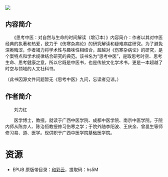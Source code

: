 ![](http://img3m0.ddimg.cn/41/12/9200210-2_u_3.jpg)

## 内容简介

　　《思考中医：对自然与生命的时间解读（增订本）》内容简介：作者以其对中医经典的执著和热爱，致力于《伤寒杂病论》的研究解读和疑难病症研究。为了避免深奥晦涩，作者竭力将学术性与趣味性相结合，超越对《伤寒杂病论》的研究，是个案特点和学术规律结合研究的典范。该书名为“思考中医”，是取思考时空、思考生命、思考健康之意，所以它既是中医书，也是传统文化学术书，更是一本超越了时空与领域的人文社科书。

（此书因源文件问题暂无《思考中医》九问，忘读者见谅。）

## 作者简介

　　刘力红

　　医学博士，教授。就读于广西中医学院、成都中医学院、南京中医学院。于院内师从陈亦人、陈治恒教授修习伤寒之学；于院外随李阳波、王庆余、曾邕生等师修习易、道、医学。现供职于广西中医学院基础医学院。

# 资源

* EPUB 原版带目录：[和彩云](http://caiyun.feixin.10086.cn/dl/0n5CsfwsgHtw7)，提取码：hs5M
